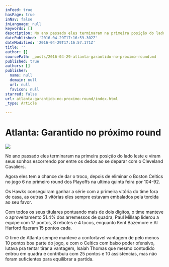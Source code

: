 ```yaml
---
inFeed: true
hasPage: true
inNav: false
inLanguage: null
keywords: []
description: No ano passado eles terminaram na primeira posição do lado leste e viram seus sonhos escorrendo por entre os dedos ao se deparar com o Cleveland Cavaliers.
datePublished: '2016-04-29T17:16:59.302Z'
dateModified: '2016-04-29T17:16:57.171Z'
title: ''
author: []
sourcePath: _posts/2016-04-29-atlanta-garantido-no-proximo-round.md
published: true
authors: []
publisher:
  name: null
  domain: null
  url: null
  favicon: null
starred: false
url: atlanta-garantido-no-proximo-round/index.html
_type: Article

---
```

# Atlanta: Garantido no próximo round
![](https://the-grid-user-content.s3-us-west-2.amazonaws.com/2151b21f-50d3-4c19-90c3-b896d5b893ad.jpg)

No ano passado eles terminaram na primeira posição do lado leste e viram seus sonhos escorrendo por entre os dedos ao se deparar com o Cleveland Cavaliers.

Agora eles tem a chance de dar o troco, depois de eliminar o Boston Celtics no jogo 6 no primeiro round dos Playoffs na ultima quinta feira por 104-92\.

Os Hawks conseguiram ganhar a série com a primeira vitória do time fora de casa, as outras 3 vitórias eles sempre estavam embalados pela torcida ao seu favor.

Com todos os seus titulares pontuando mais de dois dígitos, o time manteve o aproveitamento 51.4% dos arremessos de quadra, Paul Millsap liderou a equipe com 17 pontos, 8 rebotes e 4 tocos, enquanto Kent Bazemore e Al Harford fizeram 15 pontos cada.

O time de Atlanta sempre manteve a confortavel vantagem de pelo menos 10 pontos boa parte do jogo, e com o Celtics com baixo poder ofensivo, lutava pra tentar tirar a vantagem, Isaiah Thomas que mesmo contudido entrou em quadra e contribuiu com 25 pontos e 10 assistencias, mas não foram suficientes para equilibrar a partida.